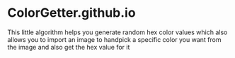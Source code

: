 # ColorGetter.github.io
This little algorithm helps you generate random hex color values which also allows you to import an image to handpick a specific color you want from the image and also get the hex value for it
